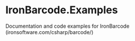# IronBarcode.Examples
 Documentation and code examples for IronBarcode (ironsoftware.com/csharp/barcode/)
